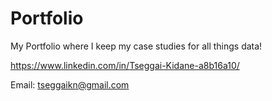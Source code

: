 # Portfolio

My Portfolio where I keep my case studies for all things data!

https://www.linkedin.com/in/Tseggai-Kidane-a8b16a10/

Email: tseggaikn@gmail.com
